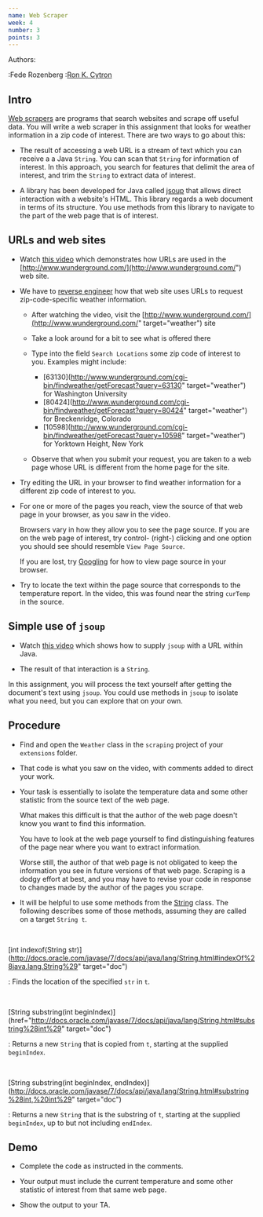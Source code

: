 ```yaml
---
name: Web Scraper
week: 4
number: 3
points: 3
---
```


Authors:

:Fede Rozenberg
:<a href="http://www.cs.wustl.edu/~cytron/">Ron K. Cytron</a>

## Intro
<a href="https://en.wikipedia.org/wiki/Web_scraping">Web scrapers</a> are programs that search websites and scrape off useful data.  You will write a web scraper in this assignment that looks for weather information in a zip code of interest.  There are two ways to go about this:

* The result of accessing a web URL is a stream of text which you can receive a a Java `String`.  You can scan that `String` for information of interest.  In this approach, you search for features that delimit the area of interest, and trim the `String` to extract data of interest.

* A library has been developed for Java called [jsoup](http://jsoup.org/) that allows  direct interaction with a website\'s HTML.  This library regards a web document in terms of its structure.  You use methods from this library to navigate to the part of the web page that is of interest.

## URLs and web sites

* Watch <a href="../../../extensions/scraping1.mp4">this video</a> which
demonstrates how URLs are used in the [http://www.wunderground.com/](http://www.wunderground.com/") web site.

* We have to <a href="https://en.wikipedia.org/wiki/Reverse_engineering">reverse engineer</a> how that web site uses URLs to request zip-code-specific weather information.
	
	* After watching the video, visit the [http://www.wunderground.com/](http://www.wunderground.com/" target="weather") site

	* Take a look around for a bit to see what is offered there

	* Type into the field `Search Locations`  some zip code of interest to you.  Examples might include:

		* [63130](http://www.wunderground.com/cgi-bin/findweather/getForecast?query=63130" target="weather") for Washington University
		* [80424](http://www.wunderground.com/cgi-bin/findweather/getForecast?query=80424" target="weather") for Breckenridge, Colorado
		* [10598](http://www.wunderground.com/cgi-bin/findweather/getForecast?query=10598" target="weather") for Yorktown Height, New York

	* Observe that when you submit your request, you are taken to a web page whose URL is different from the home page for the site.

* Try editing the URL in your browser to find weather information for a different zip code of interest to you.

* For one or more of the pages you reach, view the source of that web page in your browser, as you saw in the video.

	Browsers vary in how they allow you to see the page source.  If you are on the web page of interest, try control- (right-) clicking and one option you should see should resemble `View Page Source`.

	If you are lost, try <a href="http://www.google.com">Googling</a> for how to view page source in your browser.


* Try to locate the text within the page source that corresponds to the temperature report.  In the video, this was found near the string `curTemp` in the source.

## Simple use of `jsoup`

* Watch <a href="../../../extensions/scraping2.mp4">this video</a> which shows how to supply `jsoup` with  a URL within Java.

* The result of that interaction is a `String`.

In this assignment, you will process the text yourself after getting the document\'s text using `jsoup`.  You could use methods in `jsoup` to isolate what you need, but you can explore that on your own.

## Procedure

* Find and open the `Weather` class in the `scraping` project of your `extensions` folder.

* That code is what you saw on the video, with comments added to direct your work.

* Your task is essentially to isolate the temperature data and some other statistic from the source text of the web page.

	What makes this difficult is that the author of the web page doesn\'t know
	you want to find this information.  

	You have to look at the web page yourself
	to find distinguishing features of the page near where you want to extract
	information.

	Worse still, the author of that web page is not obligated to keep the
	information you see in future versions of that web page.  Scraping is a
	dodgy effort at best, and you may have to revise your code in response to
	changes made by the author of the pages you scrape.

* It will be helpful to use some methods from the [String](http://docs.oracle.com/javase/7/docs/api/java/lang/String.html") class.  The following describes some of those methods, assuming they are called on a target `String t`.

<br>

[int indexof(String str)](http://docs.oracle.com/javase/7/docs/api/java/lang/String.html#indexOf%28java.lang.String%29" target="doc")

: Finds the location of the specified `str` in `t`.

<br>

[String substring(int beginIndex)](href="http://docs.oracle.com/javase/7/docs/api/java/lang/String.html#substring%28int%29" target="doc")

: Returns a new `String` that is copied from `t`, starting
at the supplied `beginIndex`.

<br>

[String substring(int beginIndex, endIndex)](http://docs.oracle.com/javase/7/docs/api/java/lang/String.html#substring%28int,%20int%29" target="doc")

: Returns a new `String` that is the substring of `t`, starting
at the supplied `beginIndex`, up to but not including `endIndex`.

## Demo

* Complete the code as instructed in the comments.

* Your output must include the current temperature and some other statistic of interest from that same web page.

* Show the output to your TA.

